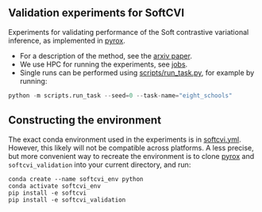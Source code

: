 
## Validation experiments for SoftCVI

Experiments for validating performance of the Soft contrastive variational inference, as implemented in [pyrox](https://github.com/danielward27/pyrox).

- For a description of the method, see the [arxiv paper](https://arxiv.org/pdf/2407.15687).
- We use HPC for running the experiments, see [jobs](jobs/).
- Single runs can be performed using [scripts/run_task.py](scripts/run_task.py), for example by running:
```python
python -m scripts.run_task --seed=0 --task-name="eight_schools"
```

## Constructing the environment
The exact conda environment used in the experiments is in [softcvi.yml](softcvi.yml).
However, this likely will not be compatible across platforms. A less precise, but more
convenient way to recreate the environment is to clone
[pyrox](https://github.com/danielward27/pyrox)  and
``softcvi_validation`` into your current directory, and run:
```
conda create --name softcvi_env python
conda activate softcvi_env
pip install -e softcvi
pip install -e softcvi_validation
```